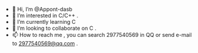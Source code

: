 - 👋 Hi, I’m @Appont-dasb
- 👀 I’m interested in C/C++ .
- 🌱 I’m currently learning C
- 💞️ I’m looking to collaborate on C .
- 📫 How to reach me , you can search 2977540569 in QQ or send e-mail to 2977540569@qq.com .

<!---
Appont-dasb/Appont-dasb is a ✨ special ✨ repository because its `README.md` (this file) appears on your GitHub profile.
You can click the Preview link to take a look at your changes.
--->
